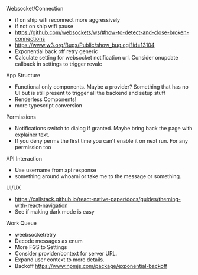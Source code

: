 Websocket/Connection
* if on ship wifi reconnect more aggressively
* if not on ship wifi pause
* https://github.com/websockets/ws/#how-to-detect-and-close-broken-connections
* https://www.w3.org/Bugs/Public/show_bug.cgi?id=13104
* Exponential back off retry generic
* Calculate setting for websocket notification url. Consider onupdate callback in settings to trigger revalc

App Structure
* Functional only components. Maybe a provider? Something that has no UI but is still present to trigger
  all the backend and setup stuff
* Renderless Components!
* more typescript conversion

Permissions
* Notifications switch to dialog if granted. Maybe bring back the page with explainer text.
* If you deny perms the first time you can't enable it on next run. For any permission too

API Interaction
* Use username from api response
* something around whoami or take me to the message or something.

UI/UX
* https://callstack.github.io/react-native-paper/docs/guides/theming-with-react-navigation
* See if making dark mode is easy

Work Queue
* weebsocketretry
* Decode messages as enum
* More FGS to Settings
* Consider provider/context for server URL.
* Expand user context to more details.
* Backoff https://www.npmjs.com/package/exponential-backoff